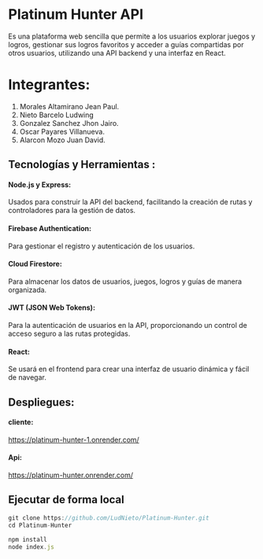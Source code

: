 # Platinum Hunter API

Es una plataforma web sencilla que permite a los usuarios explorar juegos y logros, gestionar sus 
logros favoritos y acceder a guías compartidas por otros usuarios, utilizando una API backend y una interfaz 
en React. 

# Integrantes:
1. Morales Altamirano Jean Paul.
2. Nieto Barcelo Ludwing
3. Gonzalez Sanchez Jhon Jairo.
4. Oscar Payares Villanueva.
5. Alarcon Mozo Juan David.

## Tecnologías y Herramientas :
#### Node.js y Express: 
Usados para construir la API del backend, facilitando la creación de rutas y controladores para la gestión de datos.
#### Firebase Authentication: 
Para gestionar el registro y autenticación de los usuarios.
#### Cloud Firestore: 
Para almacenar los datos de usuarios, juegos, logros y guías de manera organizada.
#### JWT (JSON Web Tokens): 
Para la autenticación de usuarios en la API, proporcionando un control de acceso seguro a las rutas protegidas.
#### React: 
Se usará en el frontend para crear una interfaz de usuario dinámica y fácil de navegar.

## Despliegues:
#### cliente:
https://platinum-hunter-1.onrender.com/
#### Api:
https://platinum-hunter.onrender.com/


## Ejecutar de forma local

```javascript
git clone https://github.com/LudNieto/Platinum-Hunter.git
cd Platinum-Hunter
```


```javascript
npm install
node index.js
```
